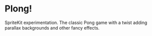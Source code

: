 # Plong!

SpriteKit experimentation. The classic Pong game with a twist adding parallax backgrounds and other fancy effects.

